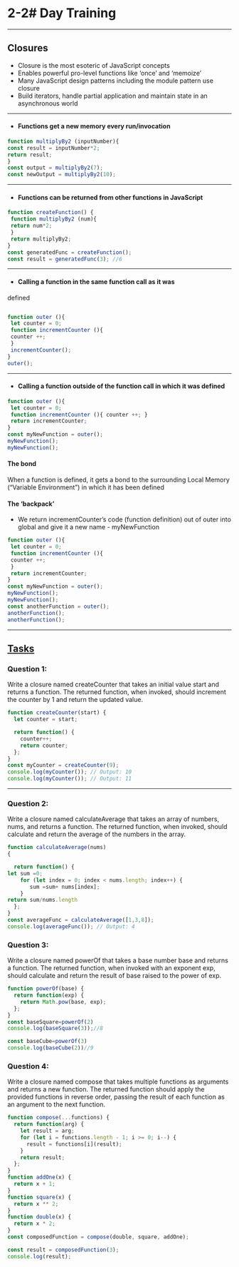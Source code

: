 
# 2-2# Day Training

---
## Closures

- Closure is the most esoteric of JavaScript concepts
- Enables powerful pro-level functions like ‘once’ and ‘memoize’
- Many JavaScript design patterns including the module pattern use closure
- Build iterators, handle partial application and maintain state in an
asynchronous world
---

* ####  Functions get a new memory every run/invocation

```javascript
function multiplyBy2 (inputNumber){
const result = inputNumber*2;
return result;
}
const output = multiplyBy2(7);
const newOutput = multiplyBy2(10);

```
---
* #### Functions can be returned from other functions in JavaScript

```javascript
function createFunction() {
 function multiplyBy2 (num){
 return num*2;
 }
 return multiplyBy2;
}
const generatedFunc = createFunction();
const result = generatedFunc(3); //6

```
---
* #### Calling a function in the same function call as it was
defined
```javascript

function outer (){
 let counter = 0;
 function incrementCounter (){
 counter ++;
 }
 incrementCounter();
}
outer();
```
---
 * #### Calling a function outside of the function call in which it was defined

```javascript
function outer (){
 let counter = 0;
 function incrementCounter (){ counter ++; }
 return incrementCounter;
}
const myNewFunction = outer();
myNewFunction();
myNewFunction();
``````

#### The bond
When a function is defined, it gets a bond to the surrounding Local Memory
(“Variable Environment”) in which it has been defined

#### The ‘backpack’
- We return incrementCounter’s code (function definition) out of outer into
global and give it a new name - myNewFunction
```javascript
function outer (){
 let counter = 0;
 function incrementCounter (){
 counter ++;
 }
 return incrementCounter;
}
const myNewFunction = outer();
myNewFunction();
myNewFunction();
const anotherFunction = outer();
anotherFunction();
anotherFunction();

```
---

## [Tasks](https://github.com/orjwan-alrajaby/gsg-expressjs-backend-training-2023/blob/main/learning-sprint-1/week2-day2-tasks/tasks.md)

 ### Question 1:
Write a closure named createCounter that takes an initial value start and returns a function. The returned function, when invoked, should increment the counter by 1 and return the updated value.

```javascript
function createCounter(start) {
  let counter = start;

  return function() {
    counter++;
    return counter;
  };
}
const myCounter = createCounter(9);
console.log(myCounter()); // Output: 10
console.log(myCounter()); // Output: 11

```

---

### Question 2:
Write a closure named calculateAverage that takes an array of numbers, nums, and returns a function. The returned function, when invoked, should calculate and return the average of the numbers in the array.

```javascript
function calculateAverage(nums) 
{

  return function() {
let sum =0;
    for (let index = 0; index < nums.length; index++) {
       sum =sum+ nums[index];
    }
return sum/nums.length
  };
}
const averageFunc = calculateAverage([1,3,8]);
console.log(averageFunc()); // Output: 4

```
### Question 3:
Write a closure named powerOf that takes a base number base and returns a function. The returned function, when invoked with an exponent exp, should calculate and return the result of base raised to the power of exp.

```javascript
function powerOf(base) {
  return function(exp) {
    return Math.pow(base, exp);
  };
}
const baseSquare=powerOf(2)
console.log(baseSquare(3));//8

const baseCube=powerOf(3)
console.log(baseCube(2))//9


```
### Question 4:
Write a closure named compose that takes multiple functions as arguments and returns a new function. The returned function should apply the provided functions in reverse order, passing the result of each function as an argument to the next function.

```javascript
function compose(...functions) {
  return function(arg) {
    let result = arg;
    for (let i = functions.length - 1; i >= 0; i--) {
      result = functions[i](result);
    }
    return result;
  };
}
function addOne(x) {
  return x + 1;
}
function square(x) {
  return x ** 2;
}
function double(x) {
  return x * 2;
}
const composedFunction = compose(double, square, addOne);

const result = composedFunction(3);
console.log(result); 



```
